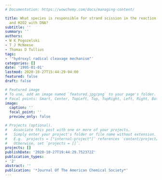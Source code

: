```yaml
---
# Documentation: https://wowchemy.com/docs/managing-content/

title: What species is responsible for strand scission in the reaction of [FeIIEDTA]2-
  and H2O2 with DNA?
subtitle: ''
summary: ''
authors:
- W K Pogozelski
- T J McNeese
- Thomas D Tullius
tags:
- '"hydroxyl radical cleavage mechanism"'
categories: []
date: '1995-01-01'
lastmod: 2020-10-27T15:44:29-04:00
featured: false
draft: false

# Featured image
# To use, add an image named `featured.jpg/png` to your page's folder.
# Focal points: Smart, Center, TopLeft, Top, TopRight, Left, Right, BottomLeft, Bottom, BottomRight.
image:
  caption: ''
  focal_point: ''
  preview_only: false

# Projects (optional).
#   Associate this post with one or more of your projects.
#   Simply enter your project's folder or file name without extension.
#   E.g. `projects = ["internal-project"]` references `content/project/deep-learning/index.md`.
#   Otherwise, set `projects = []`.
projects: []
publishDate: '2020-10-27T19:44:29.752372Z'
publication_types:
- '2'
abstract: ''
publication: '*Journal Of The American Chemical Society*'
---
```

